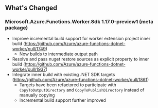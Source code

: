 ## What's Changed

<!-- Please add your release notes in the following format:
- My change description (#PR/#issue)
-->


### Microsoft.Azure.Functions.Worker.Sdk 1.17.0-preview1 (meta package)

- Improve incremental build support for worker extension project inner build (https://github.com/Azure/azure-functions-dotnet-worker/pull/1749) 
  - Now builds to intermediate output path
- Resolve and pass nuget restore sources as explicit property to inner build (https://github.com/Azure/azure-functions-dotnet-worker/pull/1937)
- Integrate inner build with existing .NET SDK targets (https://github.com/Azure/azure-functions-dotnet-worker/pull/1861)
  - Targets have been refactored to participate with `CopyToOutputDirectory` and `CopyToPublishDirectory` instead of manually copying
  - Incremental build support further improved
